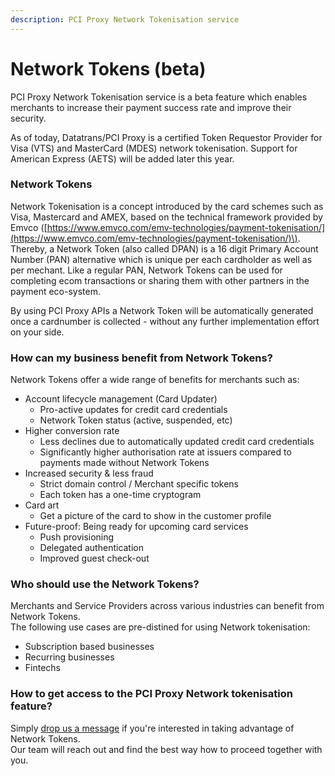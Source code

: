```yaml
---
description: PCI Proxy Network Tokenisation service
---
```


# Network Tokens \(beta\)

PCI Proxy Network Tokenisation service is a beta feature which enables merchants to increase their payment success rate and improve their security. 

As of today, Datatrans/PCI Proxy is a certified Token Requestor Provider for Visa \(VTS\) and MasterCard \(MDES\) network tokenisation. Support for American Express \(AETS\) will be added later this year. 

### **Network Tokens**

Network Tokenisation is a concept introduced by the card schemes such as Visa, Mastercard and AMEX, based on the technical framework provided by Emvco \([https://www.emvco.com/emv-technologies/payment-tokenisation/](https://www.emvco.com/emv-technologies/payment-tokenisation/)\).  
Thereby, a Network Token \(also called DPAN\) is a 16 digit Primary Account Number \(PAN\) alternative which is unique per each cardholder as well as per mechant. Like a regular PAN, Network Tokens can be used for completing ecom transactions or sharing them with other partners in the payment eco-system. 

By using PCI Proxy APIs a Network Token will be automatically generated once a cardnumber is collected - without any further implementation effort on your side. 

### How can my business benefit from Network Tokens? 

Network Tokens offer a wide range of benefits for merchants such as: 

* Account lifecycle management \(Card Updater\)
  * Pro-active updates for credit card credentials
  * Network Token status \(active, suspended, etc\)
* Higher conversion rate
  * Less declines due to automatically updated credit card credentials
  * Significantly higher authorisation rate at issuers compared to payments made without Network Tokens
* Increased security & less fraud 
  * Strict domain control / Merchant specific tokens
  * Each token has a one-time cryptogram
* Card art
  * Get a picture of the card to show in the customer profile
* Future-proof: Being ready for upcoming card services 
  * Push provisioning
  * Delegated authentication
  * Improved guest check-out

### Who should use the Network Tokens? 

Merchants and Service Providers across various industries can benefit from Network Tokens.   
The following use cases are pre-distined for using Network tokenisation:

* Subscription based businesses
* Recurring businesses
* Fintechs

### How to get access to the PCI Proxy Network tokenisation feature? 

Simply [drop us a message](https://www.pci-proxy.com/pci-proxy/contact/) if you're interested in taking advantage of Network Tokens.  
Our team will reach out and find the best way how to proceed together with you.   
  





